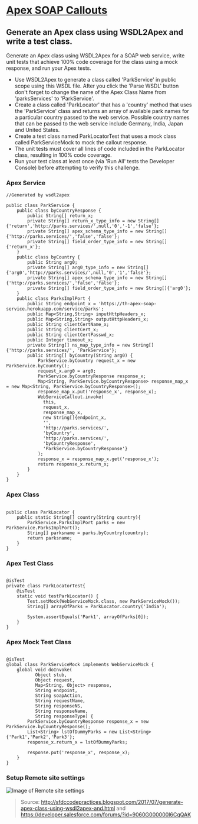 # [Apex SOAP Callouts](https://trailhead.salesforce.com/modules/apex_integration_services/units/apex_integration_soap_callouts)

## Generate an Apex class using WSDL2Apex and write a test class.

Generate an Apex class using WSDL2Apex for a SOAP web service, write unit tests that achieve 100% code coverage for the class using a mock response, and run your Apex tests.

* Use WSDL2Apex to generate a class called 'ParkService' in public scope using this WSDL file. After you click the 'Parse WSDL' button don't forget to change the name of the Apex Class Name from 'parksServices' to 'ParkService'.
* Create a class called 'ParkLocator' that has a 'country' method that uses the 'ParkService' class and returns an array of available park names for a particular country passed to the web service. Possible country names that can be passed to the web service include Germany, India, Japan and United States.
* Create a test class named ParkLocatorTest that uses a mock class called ParkServiceMock to mock the callout response.
* The unit tests must cover all lines of code included in the ParkLocator class, resulting in 100% code coverage.
* Run your test class at least once (via 'Run All' tests the Developer Console) before attempting to verify this challenge.

### Apex Service

```
//Generated by wsdl2apex

public class ParkService {
    public class byCountryResponse {
        public String[] return_x;
        private String[] return_x_type_info = new String[]{'return','http://parks.services/',null,'0','-1','false'};
        private String[] apex_schema_type_info = new String[]{'http://parks.services/','false','false'};
        private String[] field_order_type_info = new String[]{'return_x'};
    }
    public class byCountry {
        public String arg0;
        private String[] arg0_type_info = new String[]{'arg0','http://parks.services/',null,'0','1','false'};
        private String[] apex_schema_type_info = new String[]{'http://parks.services/','false','false'};
        private String[] field_order_type_info = new String[]{'arg0'};
    }
    public class ParksImplPort {
        public String endpoint_x = 'https://th-apex-soap-service.herokuapp.com/service/parks';
        public Map<String,String> inputHttpHeaders_x;
        public Map<String,String> outputHttpHeaders_x;
        public String clientCertName_x;
        public String clientCert_x;
        public String clientCertPasswd_x;
        public Integer timeout_x;
        private String[] ns_map_type_info = new String[]{'http://parks.services/', 'ParkService'};
        public String[] byCountry(String arg0) {
            ParkService.byCountry request_x = new ParkService.byCountry();
            request_x.arg0 = arg0;
            ParkService.byCountryResponse response_x;
            Map<String, ParkService.byCountryResponse> response_map_x = new Map<String, ParkService.byCountryResponse>();
            response_map_x.put('response_x', response_x);
            WebServiceCallout.invoke(
              this,
              request_x,
              response_map_x,
              new String[]{endpoint_x,
              '',
              'http://parks.services/',
              'byCountry',
              'http://parks.services/',
              'byCountryResponse',
              'ParkService.byCountryResponse'}
            );
            response_x = response_map_x.get('response_x');
            return response_x.return_x;
        }
    }
}

```

### Apex Class

```

public class ParkLocator {
    public static String[] country(String country){
        ParkService.ParksImplPort parks = new ParkService.ParksImplPort();
        String[] parksname = parks.byCountry(country);
        return parksname;
    }
}

```

### Apex Test Class

```

@isTest
private class ParkLocatorTest{
    @isTest 
    static void testParkLocator() {
        Test.setMock(WebServiceMock.class, new ParkServiceMock());
        String[] arrayOfParks = ParkLocator.country('India');
        
        System.assertEquals('Park1', arrayOfParks[0]);
    }
}

``` 

### Apex Mock Test Class

```

@isTest
global class ParkServiceMock implements WebServiceMock {
    global void doInvoke(
           Object stub,
           Object request,
           Map<String, Object> response,
           String endpoint,
           String soapAction,
           String requestName,
           String responseNS,
           String responseName,
           String responseType) {
        ParkService.byCountryResponse response_x = new ParkService.byCountryResponse();
        List<String> lstOfDummyParks = new List<String> {'Park1','Park2','Park3'};
        response_x.return_x = lstOfDummyParks;
        
        response.put('response_x', response_x);
    }
}

```

### Setup Remote site settings

![Image of Remote site settings](https://github.com/Mulodo-Salesforce-Training/trailhead-salesforce-challenge/blob/master/img/soap.png)

> Source: http://sfdccodepractices.blogspot.com/2017/07/generate-apex-class-using-wsdl2apex-and.html and https://developer.salesforce.com/forums/?id=9060G000000I6CqQAK
